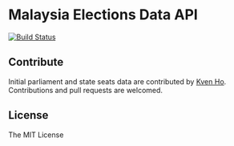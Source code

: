 # Malaysia Elections Data API 
[![Build Status](https://travis-ci.org/shernshiou/malaysia-generalelection-server.png)](https://travis-ci.org/shernshiou/malaysia-generalelection-server)

## Contribute

Initial parliament and state seats data are contributed by [Kven Ho](https://github.com/imkven).
Contributions and pull requests are welcomed.

## License
The MIT License